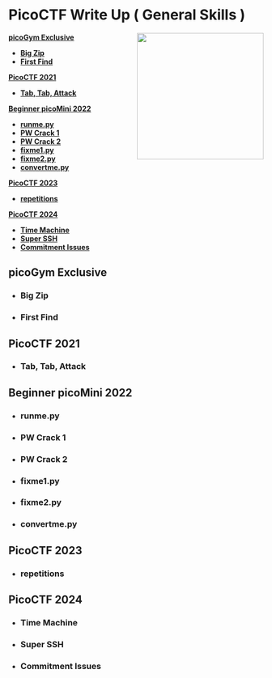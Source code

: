 # PicoCTF Write Up ( General Skills )

<img align="right" height="250px" src="https://i.pinimg.com/originals/d0/53/ec/d053ecc12cc6cf7022107311a424a870.gif">

<!--
picoGym Exclusive
PicoCTF 2021
Beginner picoMini 2022
PicoCTF 2023
PicoCTF 2024
-->

[**picoGym Exclusive**](#picoGym-Exclusive)
- [**Big Zip**](#big-zip)
- [**First Find**](#first-find)

[**PicoCTF 2021**](#PicoCTF-2021)
- [**Tab, Tab, Attack**](#tab-tab-attack)

[**Beginner picoMini 2022**](#Beginner-picoMini-2022)
- [**runme.py**](#runme.py)
- [**PW Crack 1**](#pw-crack-1)
- [**PW Crack 2**](#pw-crack-2)
- [**fixme1.py**](#fixme1.py)
- [**fixme2.py**](#fixme2.py)
- [**convertme.py**](#convertme.py)

[**PicoCTF 2023**](#PicoCTF-2023)
- [**repetitions**](#repetitions)

[**PicoCTF 2024**](#PicoCTF-2024)
- [**Time Machine**](#time-machine)
- [**Super SSH**](#super-ssh)
- [**Commitment Issues**](#commitment-issues)

## picoGym Exclusive
- ### Big Zip
- ### First Find

## PicoCTF 2021
- ### Tab, Tab, Attack

## Beginner picoMini 2022
- ### runme.py
- ### PW Crack 1
- ### PW Crack 2
- ### fixme1.py
- ### fixme2.py
- ### convertme.py

## PicoCTF 2023
- ### repetitions

## PicoCTF 2024
- ### Time Machine
- ### Super SSH
- ### Commitment Issues